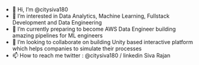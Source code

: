 - 👋 Hi, I’m @citysiva180
- 👀 I’m interested in Data Analytics, Machine Learning, Fullstack Development and Data Engineering 
- 🌱 I’m currently preparing to become AWS Data Engineer building amazing pipelines for ML engineers 
- 💞️ I’m looking to collaborate on building Unity based interactive platform which helps companies to simulate their processes
- 📫 How to reach me twitter : @citysiva180 / linkedin Siva Rajan

<!---
citysiva180/citysiva180 is a ✨ special ✨ repository because its `README.md` (this file) appears on your GitHub profile.
You can click the Preview link to take a look at your changes.
--->
